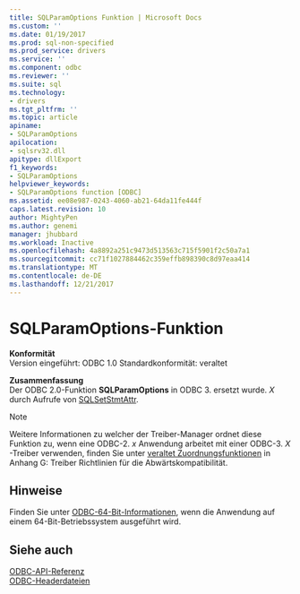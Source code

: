 ```yaml
---
title: SQLParamOptions Funktion | Microsoft Docs
ms.custom: ''
ms.date: 01/19/2017
ms.prod: sql-non-specified
ms.prod_service: drivers
ms.service: ''
ms.component: odbc
ms.reviewer: ''
ms.suite: sql
ms.technology:
- drivers
ms.tgt_pltfrm: ''
ms.topic: article
apiname:
- SQLParamOptions
apilocation:
- sqlsrv32.dll
apitype: dllExport
f1_keywords:
- SQLParamOptions
helpviewer_keywords:
- SQLParamOptions function [ODBC]
ms.assetid: ee08e987-0243-4060-ab21-64da11fe444f
caps.latest.revision: 10
author: MightyPen
ms.author: genemi
manager: jhubbard
ms.workload: Inactive
ms.openlocfilehash: 4a8892a251c9473d513563c715f5901f2c50a7a1
ms.sourcegitcommit: cc71f1027884462c359effb898390c8d97eaa414
ms.translationtype: MT
ms.contentlocale: de-DE
ms.lasthandoff: 12/21/2017
---
```

# <a name="sqlparamoptions-function"></a>SQLParamOptions-Funktion
**Konformität**  
 Version eingeführt: ODBC 1.0 Standardkonformität: veraltet  
  
 **Zusammenfassung**  
 Der ODBC 2.0-Funktion **SQLParamOptions** in ODBC 3. ersetzt wurde. *X* durch Aufrufe von [SQLSetStmtAttr](../../../odbc/reference/syntax/sqlsetstmtattr-function.md).  
  
> [!NOTE]  
>  Weitere Informationen zu welcher der Treiber-Manager ordnet diese Funktion zu, wenn eine ODBC-2. *x* Anwendung arbeitet mit einer ODBC-3. *X* -Treiber verwenden, finden Sie unter [veraltet Zuordnungsfunktionen](../../../odbc/reference/appendixes/mapping-deprecated-functions.md) in Anhang G: Treiber Richtlinien für die Abwärtskompatibilität.  
  
## <a name="remarks"></a>Hinweise  
 Finden Sie unter [ODBC-64-Bit-Informationen](../../../odbc/reference/odbc-64-bit-information.md), wenn die Anwendung auf einem 64-Bit-Betriebssystem ausgeführt wird.  
  
## <a name="see-also"></a>Siehe auch  
 [ODBC-API-Referenz](../../../odbc/reference/syntax/odbc-api-reference.md)   
 [ODBC-Headerdateien](../../../odbc/reference/install/odbc-header-files.md)
